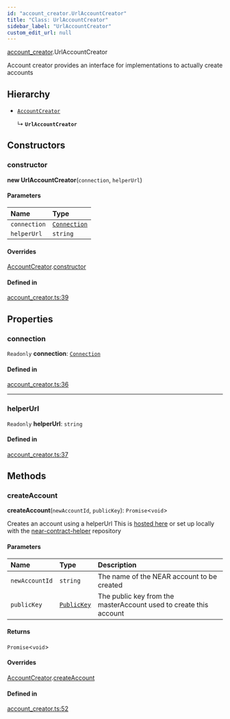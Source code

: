 ```yaml
---
id: "account_creator.UrlAccountCreator"
title: "Class: UrlAccountCreator"
sidebar_label: "UrlAccountCreator"
custom_edit_url: null
---
```


[account_creator](../modules/account_creator.md).UrlAccountCreator

Account creator provides an interface for implementations to actually create accounts

## Hierarchy

- [`AccountCreator`](account_creator.AccountCreator.md)

  ↳ **`UrlAccountCreator`**

## Constructors

### constructor

**new UrlAccountCreator**(`connection`, `helperUrl`)

#### Parameters

| Name | Type |
| :------ | :------ |
| `connection` | [`Connection`](connection.Connection.md) |
| `helperUrl` | `string` |

#### Overrides

[AccountCreator](account_creator.AccountCreator.md).[constructor](account_creator.AccountCreator.md#constructor)

#### Defined in

[account_creator.ts:39](https://github.com/near/near-api-js/blob/ef6d7fbf/packages/near-api-js/src/account_creator.ts#L39)

## Properties

### connection

 `Readonly` **connection**: [`Connection`](connection.Connection.md)

#### Defined in

[account_creator.ts:36](https://github.com/near/near-api-js/blob/ef6d7fbf/packages/near-api-js/src/account_creator.ts#L36)

___

### helperUrl

 `Readonly` **helperUrl**: `string`

#### Defined in

[account_creator.ts:37](https://github.com/near/near-api-js/blob/ef6d7fbf/packages/near-api-js/src/account_creator.ts#L37)

## Methods

### createAccount

**createAccount**(`newAccountId`, `publicKey`): `Promise`<`void`\>

Creates an account using a helperUrl
This is [hosted here](https://helper.nearprotocol.com) or set up locally with the [near-contract-helper](https://github.com/nearprotocol/near-contract-helper) repository

#### Parameters

| Name | Type | Description |
| :------ | :------ | :------ |
| `newAccountId` | `string` | The name of the NEAR account to be created |
| `publicKey` | [`PublicKey`](utils_key_pair.PublicKey.md) | The public key from the masterAccount used to create this account |

#### Returns

`Promise`<`void`\>

#### Overrides

[AccountCreator](account_creator.AccountCreator.md).[createAccount](account_creator.AccountCreator.md#createaccount)

#### Defined in

[account_creator.ts:52](https://github.com/near/near-api-js/blob/ef6d7fbf/packages/near-api-js/src/account_creator.ts#L52)
